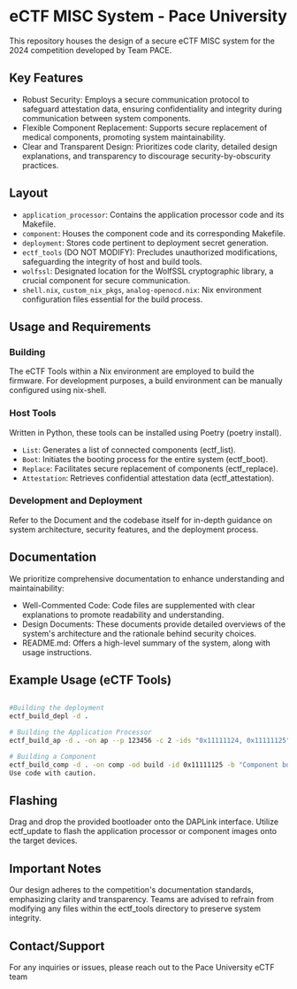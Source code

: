# eCTF MISC System - Pace University

This repository houses the design of a secure eCTF MISC system for the 2024 competition developed by Team PACE.

## Key Features

- Robust Security: Employs a secure communication protocol to safeguard attestation data, ensuring confidentiality and integrity during communication between system components.
- Flexible Component Replacement: Supports secure replacement of medical components, promoting system maintainability.
- Clear and Transparent Design: Prioritizes code clarity, detailed design explanations, and transparency to discourage security-by-obscurity practices.

## Layout

- `application_processor`: Contains the application processor code and its Makefile.
- `component`: Houses the component code and its corresponding Makefile.
- `deployment`: Stores code pertinent to deployment secret generation.
- `ectf_tools` (DO NOT MODIFY): Precludes unauthorized modifications, safeguarding the integrity of host and build tools.
- `wolfssl`: Designated location for the WolfSSL cryptographic library, a crucial component for secure communication.
- `shell.nix`, `custom_nix_pkgs`, `analog-openocd.nix`: Nix environment configuration files essential for the build process.

## Usage and Requirements

### Building

The eCTF Tools within a Nix environment are employed to build the firmware.
For development purposes, a build environment can be manually configured using nix-shell.

### Host Tools

Written in Python, these tools can be installed using Poetry (poetry install).

- `List`: Generates a list of connected components (ectf_list).
- `Boot`: Initiates the booting process for the entire system (ectf_boot).
- `Replace`: Facilitates secure replacement of components (ectf_replace).
- `Attestation`: Retrieves confidential attestation data (ectf_attestation).

### Development and Deployment

Refer to the Document and the codebase itself for in-depth guidance on system architecture, security features, and the deployment process.

## Documentation

We prioritize comprehensive documentation to enhance understanding and maintainability:

- Well-Commented Code: Code files are supplemented with clear explanations to promote readability and understanding.
- Design Documents: These documents provide detailed overviews of the system's architecture and the rationale behind security choices.
- README.md: Offers a high-level summary of the system, along with usage instructions.

## Example Usage (eCTF Tools)

```Bash

#Building the deployment 
ectf_build_depl -d .

# Building the Application Processor
ectf_build_ap -d . -on ap --p 123456 -c 2 -ids "0x11111124, 0x11111125" -b "Test boot message" -t 0123456789abcdef -od build

# Building a Component
ectf_build_comp -d . -on comp -od build -id 0x11111125 -b "Component boot" -al "McLean" -ad "08/08/08" -ac "Fritz"
Use code with caution.
```

## Flashing

Drag and drop the provided bootloader onto the DAPLink interface.
Utilize ectf_update to flash the application processor or component images onto the target devices.

## Important Notes
Our design adheres to the competition's documentation standards, emphasizing clarity and transparency.
Teams are advised to refrain from modifying any files within the ectf_tools directory to preserve system integrity.

## Contact/Support

For any inquiries or issues, please reach out to the Pace University eCTF team
